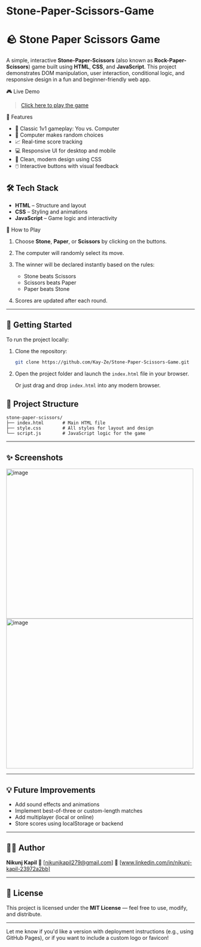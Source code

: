 # Stone-Paper-Scissors-Game


# 🪨 Stone Paper Scissors Game

A simple, interactive **Stone-Paper-Scissors** (also known as **Rock-Paper-Scissors**) game built using **HTML**, **CSS**, and **JavaScript**. This project demonstrates DOM manipulation, user interaction, conditional logic, and responsive design in a fun and beginner-friendly web app.

 🎮 Live Demo

> [Click here to play the game](https://stone-paper-scissors-game-tan.vercel.app/)


📌 Features

* 🎲 Classic 1v1 gameplay: You vs. Computer
* 🧠 Computer makes random choices
* 📈 Real-time score tracking
* 💻 Responsive UI for desktop and mobile
* 🎨 Clean, modern design using CSS
* 🖱️ Interactive buttons with visual feedback


## 🛠️ Tech Stack

* **HTML** – Structure and layout
* **CSS** – Styling and animations
* **JavaScript** – Game logic and interactivity


🧩 How to Play

1. Choose **Stone**, **Paper**, or **Scissors** by clicking on the buttons.
2. The computer will randomly select its move.
3. The winner will be declared instantly based on the rules:

   * Stone beats Scissors
   * Scissors beats Paper
   * Paper beats Stone
4. Scores are updated after each round.

---

## 🚀 Getting Started

To run the project locally:

1. Clone the repository:

   ```bash
   git clone https://github.com/Kay-Ze/Stone-Paper-Scissors-Game.git
   ```

2. Open the project folder and launch the `index.html` file in your browser.

   Or just drag and drop `index.html` into any modern browser.



## 📁 Project Structure

```
stone-paper-scissors/
├── index.html       # Main HTML file
├── style.css        # All styles for layout and design
└── script.js        # JavaScript logic for the game
```

---

## ✨ Screenshots

<img width="500px" height="400px" alt="image" src="https://github.com/user-attachments/assets/b48db9be-dddc-491f-beb0-7b0fcb427bde" />

<img width="500px" height="400px" alt="image" src="https://github.com/user-attachments/assets/6e482761-9c86-49d3-9f43-c5f6d6d4b2e7" />



---

## 💡 Future Improvements

* Add sound effects and animations
* Implement best-of-three or custom-length matches
* Add multiplayer (local or online)
* Store scores using localStorage or backend

---

## 🙋‍♂️ Author

**Nikunj Kapil**
📧 \[nikunjkapil279@gmail.com]
🔗 \[www.linkedin.com/in/nikunj-kapil-23972a2bb]

---

## 📜 License

This project is licensed under the **MIT License** — feel free to use, modify, and distribute.

---

Let me know if you'd like a version with deployment instructions (e.g., using GitHub Pages), or if you want to include a custom logo or favicon!

